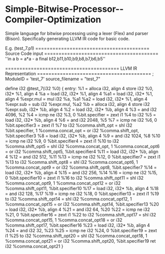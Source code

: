 # Simple-Bitwise-Processor--Compiler-Optimization
Simple language for bitwise processing using a lexer (Flex) and parser (Bison). Specifically generating LLVM IR code for basic code.

E.g. (test_7.p1)
======================================== Source Code input ========================================
''in a
b = a*a - a
final b12,b11,b10,b9,b8,b7,b6,b5''

======================================== LLVM IR Representation ========================================
; ModuleID = 'test_7'
source_filename = "test_7"

define i32 @test_7(i32 %0) {
entry:
  %1 = alloca i32, align 4
  store i32 %0, i32* %1, align 4
  %a = load i32, i32* %1, align 4
  %a1 = load i32, i32* %1, align 4
  %expr.mul = mul i32 %a, %a1
  %a2 = load i32, i32* %1, align 4
  %expr.sub = sub i32 %expr.mul, %a2
  %b = alloca i32, align 4
  store i32 %expr.sub, i32* %b, align 4
  %2 = load i32, i32* %b, align 4
  %3 = and i32 4096, %2
  %4 = icmp ne i32 %3, 0
  %bit.specifier = zext i1 %4 to i32
  %5 = load i32, i32* %b, align 4
  %6 = and i32 2048, %5
  %7 = icmp ne i32 %6, 0
  %bit.specifier3 = zext i1 %7 to i32
  %comma.shift_opt = shl i32 %bit.specifier, 1
  %comma.concat_opt = or i32 %comma.shift_opt, %bit.specifier3
  %8 = load i32, i32* %b, align 4
  %9 = and i32 1024, %8
  %10 = icmp ne i32 %9, 0
  %bit.specifier4 = zext i1 %10 to i32
  %comma.shift_opt5 = shl i32 %comma.concat_opt, 1
  %comma.concat_opt6 = or i32 %comma.shift_opt5, %bit.specifier4
  %11 = load i32, i32* %b, align 4
  %12 = and i32 512, %11
  %13 = icmp ne i32 %12, 0
  %bit.specifier7 = zext i1 %13 to i32
  %comma.shift_opt8 = shl i32 %comma.concat_opt6, 1
  %comma.concat_opt9 = or i32 %comma.shift_opt8, %bit.specifier7
  %14 = load i32, i32* %b, align 4
  %15 = and i32 256, %14
  %16 = icmp ne i32 %15, 0
  %bit.specifier10 = zext i1 %16 to i32
  %comma.shift_opt11 = shl i32 %comma.concat_opt9, 1
  %comma.concat_opt12 = or i32 %comma.shift_opt11, %bit.specifier10
  %17 = load i32, i32* %b, align 4
  %18 = and i32 128, %17
  %19 = icmp ne i32 %18, 0
  %bit.specifier13 = zext i1 %19 to i32
  %comma.shift_opt14 = shl i32 %comma.concat_opt12, 1
  %comma.concat_opt15 = or i32 %comma.shift_opt14, %bit.specifier13
  %20 = load i32, i32* %b, align 4
  %21 = and i32 64, %20
  %22 = icmp ne i32 %21, 0
  %bit.specifier16 = zext i1 %22 to i32
  %comma.shift_opt17 = shl i32 %comma.concat_opt15, 1
  %comma.concat_opt18 = or i32 %comma.shift_opt17, %bit.specifier16
  %23 = load i32, i32* %b, align 4
  %24 = and i32 32, %23
  %25 = icmp ne i32 %24, 0
  %bit.specifier19 = zext i1 %25 to i32
  %comma.shift_opt20 = shl i32 %comma.concat_opt18, 1
  %comma.concat_opt21 = or i32 %comma.shift_opt20, %bit.specifier19
  ret i32 %comma.concat_opt21
}

